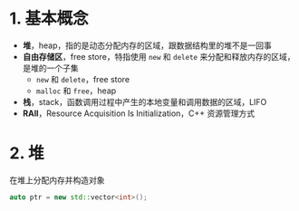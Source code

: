 # 1. 基本概念
* **堆**，heap，指的是动态分配内存的区域，跟数据结构里的堆不是一回事
* **自由存储区**，free store，特指使用 `new` 和 `delete` 来分配和释放内存的区域，是堆的一个子集
  * `new` 和 `delete`，free store
  * `malloc` 和 `free`，heap
* **栈**，stack，函数调用过程中产生的本地变量和调用数据的区域，LIFO
* **RAII**，Resource Acquisition Is Initialization，C++ 资源管理方式

# 2. 堆
在堆上分配内存并构造对象
```c++
auto ptr = new std::vector<int>();
```

